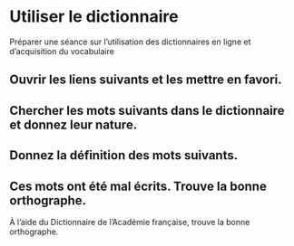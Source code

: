 # Utiliser le dictionnaire

Préparer une séance sur l’utilisation des dictionnaires en ligne et d’acquisition du vocabulaire

## Ouvrir les liens suivants et les mettre en favori.

## Chercher les mots suivants dans le dictionnaire et donnez leur nature.

## Donnez la définition des mots suivants.

## Ces mots ont été mal écrits. Trouve la bonne orthographe.

À l’aide du Dictionnaire de l’Académie française, trouve la bonne orthographe.